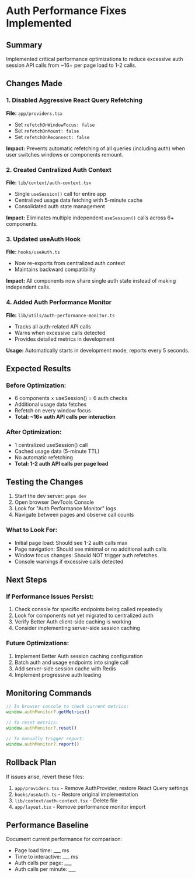 # Auth Performance Fixes Implemented

## Summary
Implemented critical performance optimizations to reduce excessive auth session API calls from ~16+ per page load to 1-2 calls.

## Changes Made

### 1. Disabled Aggressive React Query Refetching
**File:** `app/providers.tsx`
- Set `refetchOnWindowFocus: false`
- Set `refetchOnMount: false`
- Set `refetchOnReconnect: false`

**Impact:** Prevents automatic refetching of all queries (including auth) when user switches windows or components remount.

### 2. Created Centralized Auth Context
**File:** `lib/context/auth-context.tsx`
- Single `useSession()` call for entire app
- Centralized usage data fetching with 5-minute cache
- Consolidated auth state management

**Impact:** Eliminates multiple independent `useSession()` calls across 6+ components.

### 3. Updated useAuth Hook
**File:** `hooks/useAuth.ts`
- Now re-exports from centralized auth context
- Maintains backward compatibility

**Impact:** All components now share single auth state instead of making independent calls.

### 4. Added Auth Performance Monitor
**File:** `lib/utils/auth-performance-monitor.ts`
- Tracks all auth-related API calls
- Warns when excessive calls detected
- Provides detailed metrics in development

**Usage:** Automatically starts in development mode, reports every 5 seconds.

## Expected Results

### Before Optimization:
- 6 components × useSession() = 6 auth checks
- Additional usage data fetches
- Refetch on every window focus
- **Total: ~16+ auth API calls per interaction**

### After Optimization:
- 1 centralized useSession() call
- Cached usage data (5-minute TTL)
- No automatic refetching
- **Total: 1-2 auth API calls per page load**

## Testing the Changes

1. Start the dev server: `pnpm dev`
2. Open browser DevTools Console
3. Look for "Auth Performance Monitor" logs
4. Navigate between pages and observe call counts

### What to Look For:
- Initial page load: Should see 1-2 auth calls max
- Page navigation: Should see minimal or no additional auth calls
- Window focus changes: Should NOT trigger auth refetches
- Console warnings if excessive calls detected

## Next Steps

### If Performance Issues Persist:
1. Check console for specific endpoints being called repeatedly
2. Look for components not yet migrated to centralized auth
3. Verify Better Auth client-side caching is working
4. Consider implementing server-side session caching

### Future Optimizations:
1. Implement Better Auth session caching configuration
2. Batch auth and usage endpoints into single call
3. Add server-side session cache with Redis
4. Implement progressive auth loading

## Monitoring Commands

```javascript
// In browser console to check current metrics:
window.authMonitor?.getMetrics()

// To reset metrics:
window.authMonitor?.reset()

// To manually trigger report:
window.authMonitor?.report()
```

## Rollback Plan

If issues arise, revert these files:
1. `app/providers.tsx` - Remove AuthProvider, restore React Query settings
2. `hooks/useAuth.ts` - Restore original implementation
3. `lib/context/auth-context.tsx` - Delete file
4. `app/layout.tsx` - Remove performance monitor import

## Performance Baseline

Document current performance for comparison:
- Page load time: ___ ms
- Time to interactive: ___ ms
- Auth calls per page: ___
- Auth calls per minute: ___